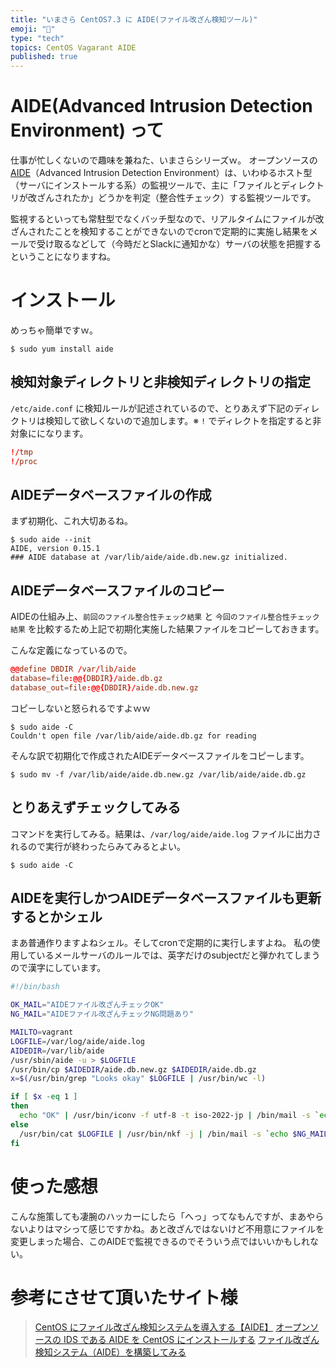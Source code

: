 ```yaml
---
title: "いまさら CentOS7.3 に AIDE(ファイル改ざん検知ツール)"
emoji: "📝"
type: "tech"
topics: CentOS Vagarant AIDE
published: true
---
```


# AIDE(Advanced Intrusion Detection Environment) って
仕事が忙しくないので趣味を兼ねた、いまさらシリーズｗ。
オープンソースの [AIDE](http://aide.sourceforge.net/)（Advanced Intrusion Detection Environment）は、いわゆるホスト型（サーバにインストールする系）の監視ツールで、主に「ファイルとディレクトリが改ざんされたか」どうかを判定（整合性チェック）する監視ツールです。

監視するといっても常駐型でなくバッチ型なので、リアルタイムにファイルが改ざんされたことを検知することができないのでcronで定期的に実施し結果をメールで受け取るなどして（今時だとSlackに通知かな）サーバの状態を把握するということになりますね。

# インストール
めっちゃ簡単ですｗ。

```text
$ sudo yum install aide
```

## 検知対象ディレクトリと非検知ディレクトリの指定
```/etc/aide.conf``` に検知ルールが記述されているので、とりあえず下記のディレクトリは検知して欲しくないので追加します。※ ```!``` でディレクトを指定すると非対象にになります。

```text:/etc/aide.conf
!/tmp
!/proc
```

## AIDEデータベースファイルの作成
まず初期化、これ大切あるね。

```text:bash
$ sudo aide --init
AIDE, version 0.15.1
### AIDE database at /var/lib/aide/aide.db.new.gz initialized.
```

## AIDEデータベースファイルのコピー
AIDEの仕組み上、```前回のファイル整合性チェック結果``` と ```今回のファイル整合性チェック結果``` を比較するため上記で初期化実施した結果ファイルをコピーしておきます。

こんな定義になっているので。

```text:/etc/aide.conf
@@define DBDIR /var/lib/aide
database=file:@@{DBDIR}/aide.db.gz
database_out=file:@@{DBDIR}/aide.db.new.gz
```

コピーしないと怒られるですよｗｗ

```text:bash
$ sudo aide -C
Couldn't open file /var/lib/aide/aide.db.gz for reading
```

そんな訳で初期化で作成されたAIDEデータベースファイルをコピーします。

```text:bash
$ sudo mv -f /var/lib/aide/aide.db.new.gz /var/lib/aide/aide.db.gz
```

## とりあえずチェックしてみる
コマンドを実行してみる。結果は、```/var/log/aide/aide.log``` ファイルに出力されるので実行が終わったらみてみるとよい。

```text:bash
$ sudo aide -C
```

## AIDEを実行しかつAIDEデータベースファイルも更新するとかシェル
まあ普通作りますよねシェル。そしてcronで定期的に実行しますよね。
私の使用しているメールサーバのルールでは、英字だけのsubjectだと弾かれてしまうので漢字にしています。

```bash:aide.sh
#!/bin/bash

OK_MAIL="AIDEファイル改ざんチェックOK"
NG_MAIL="AIDEファイル改ざんチェックNG問題あり"

MAILTO=vagrant
LOGFILE=/var/log/aide/aide.log
AIDEDIR=/var/lib/aide
/usr/sbin/aide -u > $LOGFILE
/usr/bin/cp $AIDEDIR/aide.db.new.gz $AIDEDIR/aide.db.gz
x=$(/usr/bin/grep "Looks okay" $LOGFILE | /usr/bin/wc -l)

if [ $x -eq 1 ]
then
  echo "OK" | /usr/bin/iconv -f utf-8 -t iso-2022-jp | /bin/mail -s `echo $OK_MAIL | /usr/bin/nkf -j | /usr/bin/nkf -M` $MAILTO
else
  /usr/bin/cat $LOGFILE | /usr/bin/nkf -j | /bin/mail -s `echo $NG_MAIL | /usr/bin/nkf -j | /usr/bin/nkf -M` $MAILTO
fi
```

# 使った感想
こんな施策しても凄腕のハッカーにしたら「へっ」ってなもんですが、まあやらないよりはマシって感じですかね。あと改ざんではないけど不用意にファイルを変更しまった場合、このAIDEで監視できるのでそういう点ではいいかもしれない。

# 参考にさせて頂いたサイト様

> [CentOS にファイル改ざん検知システムを導入する【AIDE】](http://hacknote.jp/archives/18027/)
> [オープンソースの IDS である AIDE を CentOS にインストールする](https://www.websec-room.com/2013/11/09/999)
> [ファイル改ざん検知システム（AIDE）を構築してみる](http://techblog.clara.jp/2015/04/aide_install_and_setting/)







